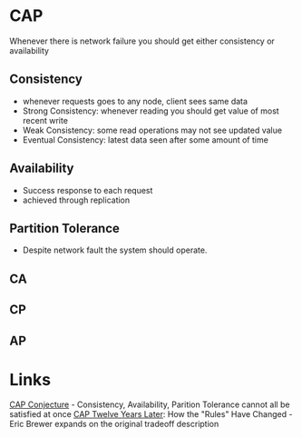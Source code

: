 # CAP
Whenever there is network failure you should get either consistency or availability

## Consistency
- whenever requests goes to any node, client sees same data 
- Strong Consistency: whenever reading you should get value of most recent write
- Weak Consistency: some read operations may not see updated value
- Eventual Consistency: latest data seen after some amount of time
## Availability
- Success response to each request
- achieved through replication
## Partition Tolerance
- Despite network fault the system should operate.


## CA
## CP
## AP



# Links
[CAP Conjecture](https://web.archive.org/web/20190629112250/https://www.glassbeam.com/sites/all/themes/glassbeam/images/blog/10.1.1.67.6951.pdf) - Consistency, Availability, Parition Tolerance cannot all be satisfied at once
[CAP Twelve Years Later](https://www.infoq.com/articles/cap-twelve-years-later-how-the-rules-have-changed): How the "Rules" Have Changed - Eric Brewer expands on the original tradeoff description